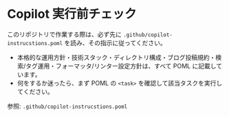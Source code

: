 # Copilot 実行前チェック

このリポジトリで作業する際は、必ず先に `.github/copilot-instrucstions.poml` を読み、その指示に従ってください。

-   本格的な運用方針・技術スタック・ディレクトリ構成・ブログ投稿規約・検索/タグ運用・フォーマッタ/リンター設定方針は、すべて POML に記載しています。
-   何をするか迷ったら、まず POML の `<task>` を確認して該当タスクを実行してください。

参照: `.github/copilot-instrucstions.poml`
